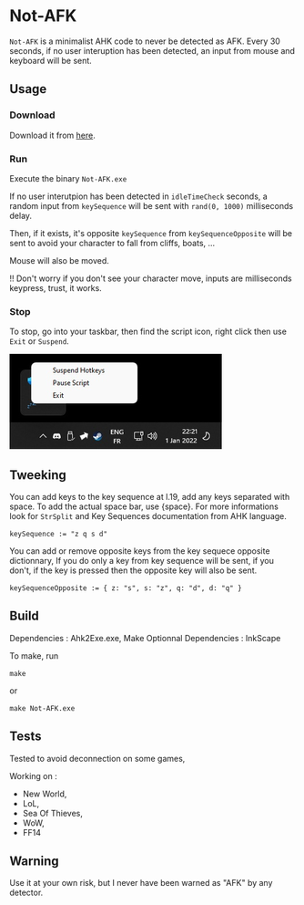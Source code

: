 # Not-AFK

`Not-AFK` is a minimalist AHK code to never be detected as AFK.
Every 30 seconds, if no user interuption has been detected, an input from mouse and keyboard will be sent.

## Usage

### Download

Download it from [here](https://github.com/aeghost/Not-AFK/releases/download/Not-AFK.0.1.0/Not-AFK-0.1.0-WASD.zip).

### Run

Execute the binary `Not-AFK.exe`

If no user interutpion has been detected in `idleTimeCheck` seconds, a random input from `keySequence` will be sent with `rand(0, 1000)` milliseconds delay.

Then, if it exists, it's opposite `keySequence` from `keySequenceOpposite` will be sent to avoid your character to fall from cliffs, boats, ...

Mouse will also be moved.

!! Don't worry if you don't see your character move, inputs are milliseconds keypress, trust, it works.

### Stop

To stop, go into your taskbar, then find the script icon, right click then use `Exit` or `Suspend`.

![exit.png](https://github.com/aeghost/Not-AFK/blob/main/imgs/exit.jpg?raw=true)

## Tweeking

You can add keys to the key sequence at l.19, add any keys separated with space.
To add the actual space bar, use {space}.
For more informations look for `StrSplit` and Key Sequences documentation from AHK language.

```ahk
keySequence := "z q s d"
```

You can add or remove opposite keys from the key sequece opposite dictionnary,
If you do only a key from key sequence will be sent, if you don't, if the key is pressed then the opposite key will also be sent.

```ahk
keySequenceOpposite := { z: "s", s: "z", q: "d", d: "q" }
```

## Build

Dependencies : Ahk2Exe.exe, Make
Optionnal Dependencies : InkScape

To make, run
```shell
make
```

or

```shell
make Not-AFK.exe
```

## Tests

Tested to avoid deconnection on some games,

Working on :

- New World,
- LoL,
- Sea Of Thieves,
- WoW,
- FF14

## Warning

Use it at your own risk, but I never have been warned as "AFK" by any detector.